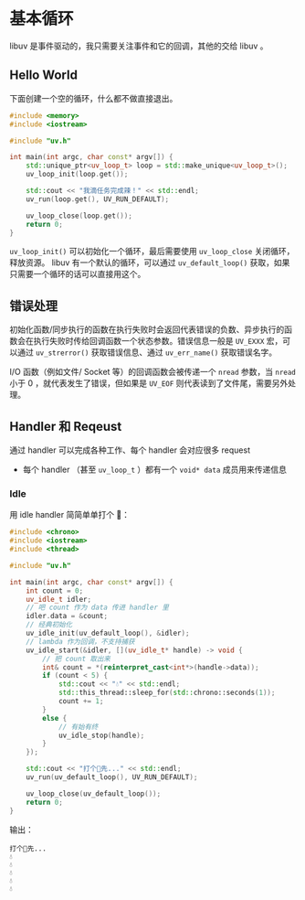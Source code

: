 # 基本循环

libuv 是事件驱动的，我只需要关注事件和它的回调，其他的交给 libuv 。

## Hello World

下面创建一个空的循环，什么都不做直接退出。

```c++
#include <memory>
#include <iostream>

#include "uv.h"

int main(int argc, char const* argv[]) {
    std::unique_ptr<uv_loop_t> loop = std::make_unique<uv_loop_t>();
    uv_loop_init(loop.get());

    std::cout << "我滴任务完成辣！" << std::endl;
    uv_run(loop.get(), UV_RUN_DEFAULT);

    uv_loop_close(loop.get());
    return 0;
}
```

`uv_loop_init()` 可以初始化一个循环，最后需要使用 `uv_loop_close` 关闭循环，释放资源。 libuv 有一个默认的循环，可以通过 `uv_default_loop()` 获取，如果只需要一个循环的话可以直接用这个。

## 错误处理

初始化函数/同步执行的函数在执行失败时会返回代表错误的负数、异步执行的函数会在执行失败时传给回调函数一个状态参数。错误信息一般是 `UV_EXXX` 宏，可以通过 `uv_strerror()` 获取错误信息、通过 `uv_err_name()` 获取错误名字。

I/O 函数（例如文件/ Socket 等）的回调函数会被传递一个 `nread` 参数，当 `nread` 小于 0 ，就代表发生了错误，但如果是 `UV_EOF` 则代表读到了文件尾，需要另外处理。

## Handler 和 Reqeust

通过 handler 可以完成各种工作、每个 handler 会对应很多 request

- 每个 handler （甚至 `uv_loop_t` ）都有一个 `void* data` 成员用来传递信息

### Idle

用 idle handler 简简单单打个 🦶：

```c++
#include <chrono>
#include <iostream>
#include <thread>

#include "uv.h"

int main(int argc, char const* argv[]) {
    int count = 0;
    uv_idle_t idler;
    // 吧 count 作为 data 传进 handler 里
    idler.data = &count;
    // 经典初始化
    uv_idle_init(uv_default_loop(), &idler);
    // lambda 作为回调，不支持捕获
    uv_idle_start(&idler, [](uv_idle_t* handle) -> void {
        // 把 count 取出来
        int& count = *(reinterpret_cast<int*>(handle->data));
        if (count < 5) {
            std::cout << "💧" << std::endl;
            std::this_thread::sleep_for(std::chrono::seconds(1));
            count += 1;
        }
        else {
            // 有始有终
            uv_idle_stop(handle);
        }
    });

    std::cout << "打个🦶先..." << std::endl;
    uv_run(uv_default_loop(), UV_RUN_DEFAULT);

    uv_loop_close(uv_default_loop());
    return 0;
}
```

输出：

```plain
打个🦶先...
💧
💧
💧
💧
💧
```
